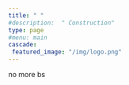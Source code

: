 ```yaml
---
title: " "
#description:  " Construction"
type: page
#menu: main
cascade:
 featured_image: "/img/logo.png"
---
```

  no more bs
